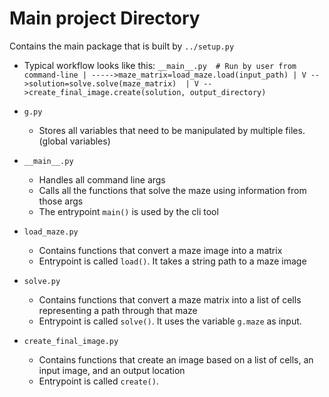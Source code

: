 # Main project Directory
Contains the main package that is built by `../setup.py`   

- Typical workflow looks like this:
   `
   __main__.py  # Run by user from command-line
   |
   ----->maze_matrix=load_maze.load(input_path)
	   |
	   V
	   -->solution=solve.solve(maze_matrix) 
	   |
	   V
	   -->create_final_image.create(solution, output_directory)
   `
      

- `g.py`
   - Stores all variables that need to be manipulated by multiple files. (global variables)    

- `__main__.py`
   - Handles all command line args
   - Calls all the functions that solve the maze using information from those args   
   - The entrypoint `main()` is used by the cli tool

- `load_maze.py`
   - Contains functions that convert a maze image into a matrix    
   - Entrypoint is called `load()`. It takes a string path to a maze image

- `solve.py`
   - Contains functions that convert a maze matrix into a list of cells representing a path through that maze
   - Entrypoint is called `solve()`. It uses the variable `g.maze` as input.   

- `create_final_image.py`
   - Contains functions that create an image based on a list of cells, an input image, and an output location
   - Entrypoint is called `create()`.



